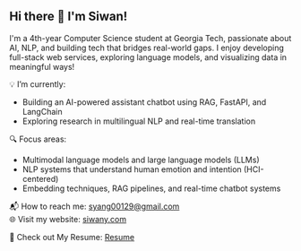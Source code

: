 ## Hi there 👋 I'm Siwan!

I'm a 4th-year Computer Science student at Georgia Tech, passionate about AI, NLP, and building tech that bridges real-world gaps. 
I enjoy developing full-stack web services, exploring language models, and visualizing data in meaningful ways!

💡 I’m currently:
- Building an AI-powered assistant chatbot using RAG, FastAPI, and LangChain  
- Exploring research in multilingual NLP and real-time translation

🔍 Focus areas:
- Multimodal language models and large language models (LLMs)  
- NLP systems that understand human emotion and intention (HCI-centered)  
- Embedding techniques, RAG pipelines, and real-time chatbot systems

📬 How to reach me: [syang00129@gmail.com](mailto:syang00129@gmail.com)    
🌐 Visit my website: [siwany.com](https://siwanyang.com)

📝 Check out My Resume: [Resume](https://siwanyang.com/files/Resume.pdf)

<!--

Here are some ideas to get you started:

- 🔭 I’m currently working on ...
- 🌱 I’m currently learning ...
- 👯 I’m looking to collaborate on ...
- 🤔 I’m looking for help with ...
- 💬 Ask me about ...
- 📫 How to reach me: ...
- 😄 Pronouns: ...
- ⚡ Fun fact: ...
-->
